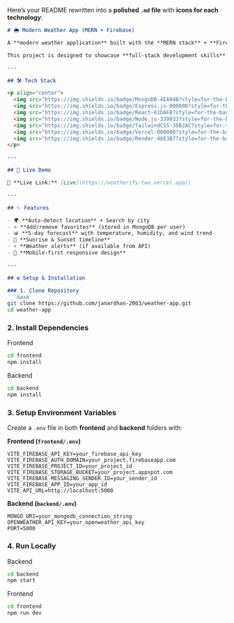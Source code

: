 Here’s your README rewritten into a **polished `.md` file** with **icons for each technology**:

````markdown
# 🌦️ Modern Weather App (MERN + Firebase)

A **modern weather application** built with the **MERN stack** + **Firebase Authentication**, featuring **real-time weather**, **7-day forecast**, and a sleek, responsive UI with dark/light mode.  

This project is designed to showcase **full-stack development skills** with clean architecture, API integration, database usage, and modern frontend design.  

---

## 🛠️ Tech Stack  

<p align="center">
  <img src="https://img.shields.io/badge/MongoDB-4EA94B?style=for-the-badge&logo=mongodb&logoColor=white" />
  <img src="https://img.shields.io/badge/Express.js-000000?style=for-the-badge&logo=express&logoColor=white" />
  <img src="https://img.shields.io/badge/React-61DAFB?style=for-the-badge&logo=react&logoColor=black" />
  <img src="https://img.shields.io/badge/Node.js-339933?style=for-the-badge&logo=nodedotjs&logoColor=white" />
  <img src="https://img.shields.io/badge/TailwindCSS-38B2AC?style=for-the-badge&logo=tailwind-css&logoColor=white" />
  <img src="https://img.shields.io/badge/Vercel-000000?style=for-the-badge&logo=vercel&logoColor=white" />
  <img src="https://img.shields.io/badge/Render-46E3B7?style=for-the-badge&logo=render&logoColor=white" />
</p>  

---

## 🚀 Live Demo  

🔗 **Live Link:** [Live](https://weatherify-two.vercel.app/)  

---

## ✨ Features  

- 🌍 **Auto-detect location** + Search by city  
- ⭐ **Add/remove favorites** (stored in MongoDB per user)  
- 📊 **5-day forecast** with temperature, humidity, and wind trend  
- 🌅 **Sunrise & Sunset timeline**  
- ⚡ **Weather alerts** (if available from API)  
- 📱 **Mobile-first responsive design**  

---

## ⚙️ Setup & Installation  

### 1. Clone Repository  
```bash
git clone https://github.com/janardhan-2003/weather-app.git
cd weather-app
````

### 2. Install Dependencies

Frontend

```bash
cd frontend
npm install
```

Backend

```bash
cd backend
npm install
```

### 3. Setup Environment Variables

Create a `.env` file in both **frontend** and **backend** folders with:

**Frontend (`frontend/.env`)**

```env
VITE_FIREBASE_API_KEY=your_firebase_api_key
VITE_FIREBASE_AUTH_DOMAIN=your_project.firebaseapp.com
VITE_FIREBASE_PROJECT_ID=your_project_id
VITE_FIREBASE_STORAGE_BUCKET=your_project.appspot.com
VITE_FIREBASE_MESSAGING_SENDER_ID=your_sender_id
VITE_FIREBASE_APP_ID=your_app_id
VITE_API_URL=http://localhost:5000
```

**Backend (`backend/.env`)**

```env
MONGO_URI=your_mongodb_connection_string
OPENWEATHER_API_KEY=your_openweather_api_key
PORT=5000
```

### 4. Run Locally

Backend

```bash
cd backend
npm start
```

Frontend

```bash
cd frontend
npm run dev
```


